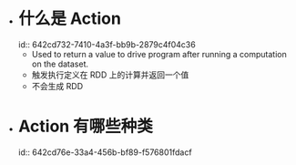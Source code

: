- # 什么是 Action
  id:: 642cd732-7410-4a3f-bb9b-2879c4f04c36
	- Used to return a value to drive program after running a computation on the dataset.
	- 触发执行定义在 RDD 上的计算并返回一个值
	- 不会生成 RDD
- # Action 有哪些种类
  id:: 642cd76e-33a4-456b-bf89-f576801fdacf